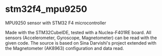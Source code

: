 # stm32f4_mpu9250
MPU9250 sensor with STM32 F4 microcontroller

Made with the STM32CubeIDE, tested with a Nuclea-F401RE board.
All sensors (Accelerometer, Gyroscope, Magnetometer) can be read with the given code. The source is based on Sina Darvishi's project extended with the Magnetometer (AK8963) configuration and data read.
